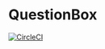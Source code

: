# QuestionBox

[![CircleCI](https://circleci.com/gh/Amakuchisan/QuestionBox/tree/master.svg?style=svg)](https://circleci.com/gh/Amakuchisan/QuestionBox/tree/master)
